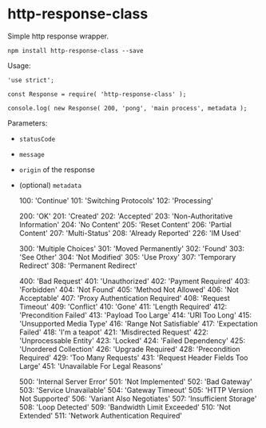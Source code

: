 # http-response-class

Simple http response wrapper.

`npm install http-response-class --save`

Usage:

```
'use strict';

const Response = require( 'http-response-class' );

console.log( new Response( 200, 'pong', 'main process', metadata );
```

Parameters:

- `statusCode`
- `message`
- `origin` of the response
- (optional) `metadata`


    100: 'Continue'
    101: 'Switching Protocols'
    102: 'Processing'
    
    200: 'OK'
    201: 'Created'
    202: 'Accepted'
    203: 'Non-Authoritative Information'
    204: 'No Content'
    205: 'Reset Content'
    206: 'Partial Content'
    207: 'Multi-Status'
    208: 'Already Reported'
    226: 'IM Used'
    
    300: 'Multiple Choices'
    301: 'Moved Permanently'
    302: 'Found'
    303: 'See Other'
    304: 'Not Modified'
    305: 'Use Proxy'
    307: 'Temporary Redirect'
    308: 'Permanent Redirect'
    
    400: 'Bad Request'
    401: 'Unauthorized'
    402: 'Payment Required'
    403: 'Forbidden'
    404: 'Not Found'
    405: 'Method Not Allowed'
    406: 'Not Acceptable'
    407: 'Proxy Authentication Required'
    408: 'Request Timeout'
    409: 'Conflict'
    410: 'Gone'
    411: 'Length Required'
    412: 'Precondition Failed'
    413: 'Payload Too Large'
    414: 'URI Too Long'
    415: 'Unsupported Media Type'
    416: 'Range Not Satisfiable'
    417: 'Expectation Failed'
    418: 'I\'m a teapot'
    421: 'Misdirected Request'
    422: 'Unprocessable Entity'
    423: 'Locked'
    424: 'Failed Dependency'
    425: 'Unordered Collection'
    426: 'Upgrade Required'
    428: 'Precondition Required'
    429: 'Too Many Requests'
    431: 'Request Header Fields Too Large'
    451: 'Unavailable For Legal Reasons'
    
    500: 'Internal Server Error'
    501: 'Not Implemented'
    502: 'Bad Gateway'
    503: 'Service Unavailable'
    504: 'Gateway Timeout'
    505: 'HTTP Version Not Supported'
    506: 'Variant Also Negotiates'
    507: 'Insufficient Storage'
    508: 'Loop Detected'
    509: 'Bandwidth Limit Exceeded'
    510: 'Not Extended'
    511: 'Network Authentication Required'